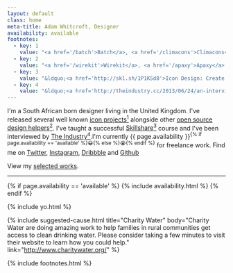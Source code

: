 ```yaml
---
layout: default
class: home
meta-title: Adam Whitcroft, Designer
availability: available
footnotes:
  - key: 1
    value: "<a href='/batch'>Batch</a>, <a href='/climacons'>Climacons</a> and <a href='/offscreen'>City Icons for Offscreen Magazine</a>."
  - key: 2
    value: "<a href='/wirekit'>Wirekit</a>, <a href='/apaxy'>Apaxy</a> and <a href='/proto'>Proto</a>"
  - key: 3
    value: "&ldquo;<a href='http://skl.sh/1P1KSd8'>Icon Design: Create a Cohesive Icon Set</a>&rdquo; on Skillshare. If you're curious about my approach to icon design, this short course might interest you. I cover the full process from conceptualisation to realisation using Adobe Illustrator and Adobe Photoshop."
  - key: 4
    value: "&ldquo;<a href='http://theindustry.cc/2013/06/24/an-interview-with-adam-whitcroft/'>An Interview with Adam Whitcroft</a>&rdquo; on The Industry."
---
```


<div class="mega">
	<p>I'm a South African born designer living in the United Kingdom. I've released several well known <a href="#fn-1" class="fn-link">icon projects<sup>1</sup></a> alongside other <a href="#fn-2" class="fn-link">open source design helpers<sup>2</sup></a>. I've taught a successful <a href="#fn-3" class="fn-link">Skillshare<sup>3</sup></a> course and I've been interviewed by <a href="#fn-4" class="fn-link">The Industry<sup>4</sup></a>.I'm currently {{ page.availability }}<sup class="non-italics">{% if page.availability == 'available' %}😀{% else %}😭{% endif %}</sup> for freelance work. Find me on <a href="https://twitter.com/adamwhitcroft">Twitter</a>, <a href="https://instagram.com/adamwhitcroft/">Instagram</a>, <a href="https://dribbble.com/adamwhitcroft">Dribbble</a> and <a href="https://github.com/AdamWhitcroft">Github</a></p>
	<p>View my <a href="/portfolio/">selected works</a>.</p>
</div>

<hr>

{% if page.availability == 'available' %}
  {% include availability.html %}
{% endif %}

{% include yo.html %}

{% include suggested-cause.html title="Charity Water" body="Charity Water are doing amazing work to help families in rural communities get access to clean drinking water. Please consider taking a few minutes to visit their website to learn how you could help." link="http://www.charitywater.org/" %}

{% include footnotes.html %}
